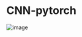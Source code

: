 # CNN-pytorch  
![image](https://github.com/user-attachments/assets/111ea1db-f75c-4bf6-af69-e04f9a9dc669)  
